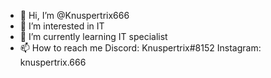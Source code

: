 - 👋 Hi, I’m @Knuspertrix666
- 👀 I’m interested in IT
- 🌱 I’m currently learning IT specialist
- 📫 How to reach me Discord:  Knuspertrix#8152 
                     Instagram: knuspertrix.666

<!---
Knuspertrix666/Knuspertrix666 is a ✨ special ✨ repository because its `README.md` (this file) appears on your GitHub profile.
You can click the Preview link to take a look at your changes.
--->

